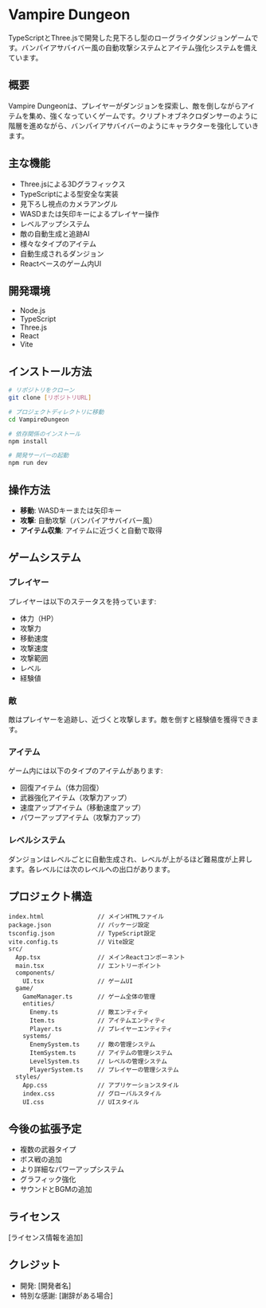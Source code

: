 # Vampire Dungeon

TypeScriptとThree.jsで開発した見下ろし型のローグライクダンジョンゲームです。バンパイアサバイバー風の自動攻撃システムとアイテム強化システムを備えています。

## 概要

Vampire Dungeonは、プレイヤーがダンジョンを探索し、敵を倒しながらアイテムを集め、強くなっていくゲームです。クリプトオブネクロダンサーのように階層を進めながら、バンパイアサバイバーのようにキャラクターを強化していきます。

## 主な機能

- Three.jsによる3Dグラフィックス
- TypeScriptによる型安全な実装
- 見下ろし視点のカメラアングル
- WASDまたは矢印キーによるプレイヤー操作
- レベルアップシステム
- 敵の自動生成と追跡AI
- 様々なタイプのアイテム
- 自動生成されるダンジョン
- Reactベースのゲーム内UI

## 開発環境

- Node.js
- TypeScript
- Three.js
- React
- Vite

## インストール方法

```bash
# リポジトリをクローン
git clone [リポジトリURL]

# プロジェクトディレクトリに移動
cd VampireDungeon

# 依存関係のインストール
npm install

# 開発サーバーの起動
npm run dev
```

## 操作方法

- **移動**: WASDキーまたは矢印キー
- **攻撃**: 自動攻撃（バンパイアサバイバー風）
- **アイテム収集**: アイテムに近づくと自動で取得

## ゲームシステム

### プレイヤー

プレイヤーは以下のステータスを持っています:
- 体力（HP）
- 攻撃力
- 移動速度
- 攻撃速度
- 攻撃範囲
- レベル
- 経験値

### 敵

敵はプレイヤーを追跡し、近づくと攻撃します。敵を倒すと経験値を獲得できます。

### アイテム

ゲーム内には以下のタイプのアイテムがあります:
- 回復アイテム（体力回復）
- 武器強化アイテム（攻撃力アップ）
- 速度アップアイテム（移動速度アップ）
- パワーアップアイテム（攻撃力アップ）

### レベルシステム

ダンジョンはレベルごとに自動生成され、レベルが上がるほど難易度が上昇します。各レベルには次のレベルへの出口があります。

## プロジェクト構造

```
index.html               // メインHTMLファイル
package.json             // パッケージ設定
tsconfig.json            // TypeScript設定
vite.config.ts           // Vite設定
src/
  App.tsx                // メインReactコンポーネント
  main.tsx               // エントリーポイント
  components/
    UI.tsx               // ゲームUI
  game/
    GameManager.ts       // ゲーム全体の管理
    entities/
      Enemy.ts           // 敵エンティティ
      Item.ts            // アイテムエンティティ
      Player.ts          // プレイヤーエンティティ
    systems/
      EnemySystem.ts     // 敵の管理システム
      ItemSystem.ts      // アイテムの管理システム
      LevelSystem.ts     // レベルの管理システム
      PlayerSystem.ts    // プレイヤーの管理システム
  styles/
    App.css              // アプリケーションスタイル
    index.css            // グローバルスタイル
    UI.css               // UIスタイル
```

## 今後の拡張予定

- 複数の武器タイプ
- ボス戦の追加
- より詳細なパワーアップシステム
- グラフィック強化
- サウンドとBGMの追加

## ライセンス

[ライセンス情報を追加]

## クレジット

- 開発: [開発者名]
- 特別な感謝: [謝辞がある場合]